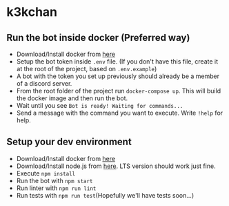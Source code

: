 # k3kchan

## Run the bot inside docker (Preferred way)

- Download/Install docker from [here](https://www.docker.com/products/docker-desktop)
- Setup the bot token inside `.env` file. (If you don't have this file, create it at the root of the project, based on `.env.example`)
- A bot with the token you set up previously should already be a member of a discord server.
- From the root folder of the project run `docker-compose up`. This will build the docker image and then run the bot. 
- Wait until you see `Bot is ready! Waiting for commands...`
- Send a message with the command you want to execute. Write `!help` for help.

## Setup your dev environment

- Download/Install docker from [here](https://www.docker.com/products/docker-desktop)
- Download/Install node.js from [here](https://nodejs.org/en/). LTS version should work just fine.
- Execute `npm install`
- Run the bot with `npm start`
- Run linter with `npm run lint`
- Run tests with `npm run test`(Hopefully we'll have tests soon...)